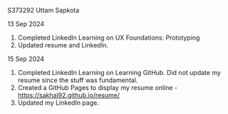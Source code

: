 S373292
Uttam Sapkota

13 Sep 2024
1. Completed LinkedIn Learning on UX Foundations: Prototyping
2. Updated resume and LinkedIn.

15 Sep 2024
1. Completed LinkedIn Learning on Learning GitHub. Did not update my resume since the stuff was fundamental.
2. Created a GitHub Pages to display my resume online - https://sakhal92.github.io/resume/
4. Updated my LinkedIn page.
